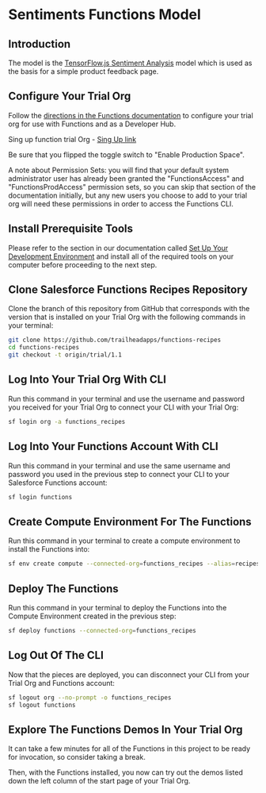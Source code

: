 # Sentiments Functions Model

## Introduction

The model is the [TensorFlow.js Sentiment Analysis](https://github.com/tensorflow/tfjs-examples/tree/master/sentiment#tensorflowjs-example-sentiment-analysis) model which is used as the basis for a simple product feedback page.

## Configure Your Trial Org

Follow the [directions in the Functions documentation](http://sfdc.co/functions-org-config) to configure your trial org for use with Functions and as a Developer Hub.

Sing up function trial Org - [Sing Up link](https://functions-trials-manager-prod.herokuapp.com/signups)

Be sure that you flipped the toggle switch to "Enable Production Space".

A note about Permission Sets: you will find that your default system administrator user has already been granted the "FunctionsAccess" and "FunctionsProdAccess" permission sets, so you can skip that section of the documentation initially, but any new users you choose to add to your trial org will need these permissions in order to access the Functions CLI.

## Install Prerequisite Tools

Please refer to the section in our documentation called [Set Up Your Development Environment](https://sfdc.co/functions-install-guide) and install all of the required tools on your computer before proceeding to the next step.


## Clone Salesforce Functions Recipes Repository

Clone the branch of this repository from GitHub that corresponds with the version that is installed on your Trial Org with the following commands in your terminal:

```sh
git clone https://github.com/trailheadapps/functions-recipes
cd functions-recipes
git checkout -t origin/trial/1.1
```

## Log Into Your Trial Org With CLI

Run this command in your terminal and use the username and password you received for your Trial Org to connect your CLI with your Trial Org:

```sh
sf login org -a functions_recipes
```

## Log Into Your Functions Account With CLI

Run this command in your terminal and use the same username and password you used in the previous step to connect your CLI to your Salesforce Functions account:

```sh
sf login functions
```

## Create Compute Environment For The Functions

Run this command in your terminal to create a compute environment to install the Functions into:

```sh
sf env create compute --connected-org=functions_recipes --alias=recipes_env
```

## Deploy The Functions

Run this command in your terminal to deploy the Functions into the Compute Environment created in the previous step:

```sh
sf deploy functions --connected-org=functions_recipes
```

## Log Out Of The CLI

Now that the pieces are deployed, you can disconnect your CLI from your Trial Org and Functions account:

```sh
sf logout org --no-prompt -o functions_recipes
sf logout functions
```

## Explore The Functions Demos In Your Trial Org

It can take a few minutes for all of the Functions in this project to be ready for invocation, so consider taking a break.

Then, with the Functions installed, you now can try out the demos listed down the left column of the start page of your Trial Org.
